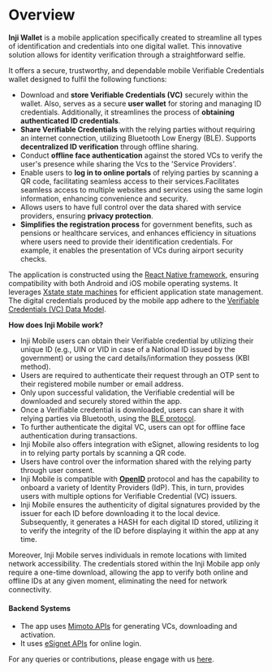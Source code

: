 # Overview

**Inji Wallet** is a mobile application specifically created to streamline all types of identification and credentials into one digital wallet. This innovative solution allows for identity verification through a straightforward selfie.

It offers a secure, trustworthy, and dependable mobile Verifiable Credentials wallet designed to fulfil the following functions:

* Download and **store Verifiable Credentials (VC)** securely within the wallet. Also, serves as a secure **user wallet** for storing and managing ID credentials. Additionally, it streamlines the process of **obtaining authenticated ID credentials**.
* **Share Verifiable Credentials** with the relying parties without requiring an internet connection, utilizing Bluetooth Low Energy (BLE). Supports **decentralized ID verification** through offline sharing.
* Conduct **offline face authentication** against the stored VCs to verify the user's presence while sharing the Vcs to the 'Service Providers'.
* Enable users to **log in to online portals** of relying parties by scanning a QR code, facilitating seamless access to their services.Facilitates seamless access to multiple websites and services using the same login information, enhancing convenience and security.
* Allows users to have full control over the data shared with service providers, ensuring **privacy protection**.
* **Simplifies the registration process** for government benefits, such as pensions or healthcare services, and enhances efficiency in situations where users need to provide their identification credentials. For example, it enables the presentation of VCs during airport security checks.

The application is constructed using the [React Native framework](https://reactnative.dev/), ensuring compatibility with both Android and iOS mobile operating systems. It leverages [Xstate state machines](https://xstate.js.org/docs/) for efficient application state management. The digital credentials produced by the mobile app adhere to the [Verifiable Credentials (VC) Data Model](https://www.w3.org/TR/vc-data-model/).

**How does Inji Mobile work?**

* Inji Mobile users can obtain their Verifiable credential by utilizing their unique ID (e.g., UIN or VID in case of a National ID issued by the government) or using the card details/information they possess (KBI method).
* Users are required to authenticate their request through an OTP sent to their registered mobile number or email address.
* Only upon successful validation, the Verifiable credential will be downloaded and securely stored within the app.
* Once a Verifiable credential is downloaded, users can share it with relying parties via Bluetooth, using the [BLE protocol](https://tlodderstedt.github.io/openid-for-verifiable-presentations-offline-1\_0-00.html).
* To further authenticate the digital VC, users can opt for offline face authentication during transactions.
* Inji Mobile also offers integration with eSignet, allowing residents to log in to relying party portals by scanning a QR code.
* Users have control over the information shared with the relying party through user consent.
* Inji Mobile is compatible with [**OpenID**](https://openid.net/developers/how-connect-works/) protocol and has the capability to onboard a variety of Identity Providers (IdP). This, in turn, provides users with multiple options for Verifiable Credential (VC) issuers.
* Inji Mobile ensures the authenticity of digital signatures provided by the issuer for each ID before downloading it to the local device. Subsequently, it generates a HASH for each digital ID stored, utilizing it to verify the integrity of the ID before displaying it within the app at any time.

Moreover, Inji Mobile serves individuals in remote locations with limited network accessibility. The credentials stored within the Inji Mobile app only require a one-time download, allowing the app to verify both online and offline IDs at any given moment, eliminating the need for network connectivity.

#### Backend Systems

* The app uses [Mimoto APIs](https://mosip.stoplight.io/docs/mimoto) for generating VCs, downloading and activation.
* It uses [eSignet APIs](https://mosip.stoplight.io/docs/identity-provider/jlmszj6dlxigw-e-signet) for online login.

For any queries or contributions, please engage with us [here](https://community.mosip.io/c/inji/16).
